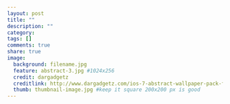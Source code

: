 ```yaml
---
layout: post
title: ""
description: ""
category:
tags: []
comments: true
share: true
image:
  background: filename.jpg
  feature: abstract-3.jpg #1024x256
  credit: dargadgetz
  creditlink: http://www.dargadgetz.com/ios-7-abstract-wallpaper-pack-for-iphone-5-and-ipod-touch-retina/
  thumb: thumbnail-image.jpg #keep it square 200x200 px is good
---
```

